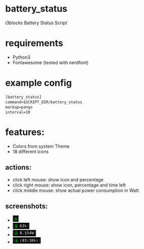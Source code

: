 # battery_status
i3blocks Battery Status Script

# requirements
- Python3
- Fontawesome (tested with nerdfont)

# example config
```
[battery_status]
command=$SCRIPT_DIR/battery_status
markup=pango
interval=10
```

# features:
- Colors from system Theme
- 18 different icons

## actions:
- click left mouse: show icon and percentage
- click right mouse: show icon, percentage and time left
- click middle mouse: show actual power consumption in Watt

## screenshots:


- <img src="standard.png" alt="drawing" height="20"/>
- <img src="left_click.png" alt="drawing" height="20"/>
- <img src="middle_click.png" alt="drawing" height="20"/>
- <img src="right_click.png" alt="drawing" height="20"/>
